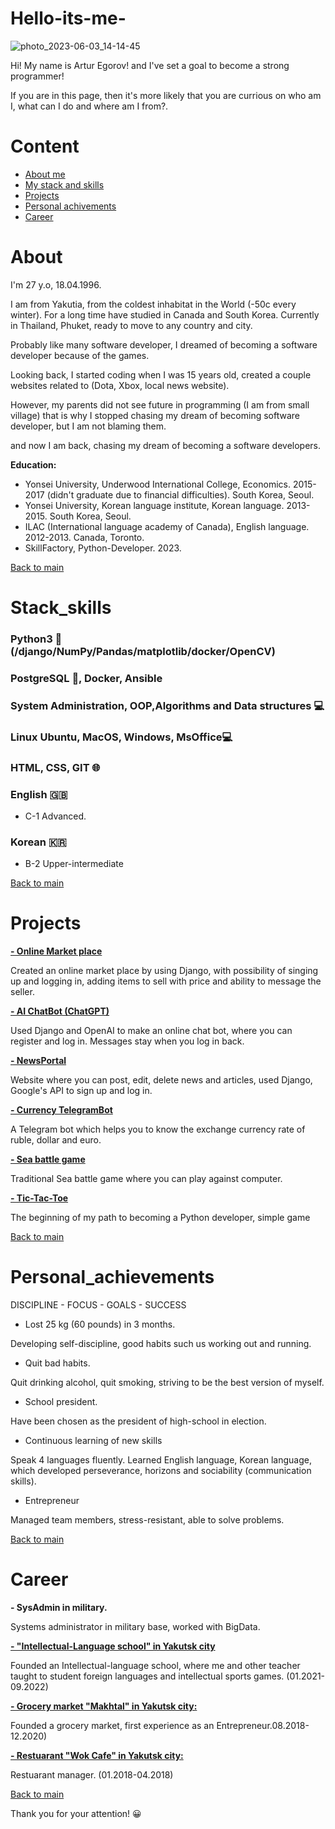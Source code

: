 # Hello-its-me-
![photo_2023-06-03_14-14-45](https://github.com/egorovarturxx/Hello-its-me-/assets/122422490/46418c02-1433-430f-bc55-707bee3ac8f4)

<p>
Hi! My name is Artur Egorov! and I've set a goal to become a strong programmer!
</p>

<p>
If you are in this page, then it's more likely that you are currious on who am I, what can I do and where am I from?.
</p>

# Content
- [About me](#about)
- [My stack and skills](#stack_skills)
- [Projects](#projects)
- [Personal achivements](#personal-achievements)
- [Career](#career)



# About
<p>I'm 27 y.o, 18.04.1996.</p>
<p>I am from Yakutia, from the coldest inhabitat in the World (-50c every winter).  For a long time have studied in Canada and South Korea. Currently in Thailand, Phuket, ready to move to any country and city.</p>
<p>Probably like many software developer, I dreamed of becoming a software developer because of the games.</p> 
<p>Looking back, I started coding when I was 15 years old, created a couple websites related to (Dota, Xbox, local news website).</p>
<p>However, my parents did not see future in programming (I am from small village) that is why I stopped chasing my dream of becoming software developer, but I am not blaming them.</p>
<p>and now I am back, chasing my dream of becoming a software developers.</p>

<div><b>Education:</b></div>

- Yonsei University, Underwood International College, Economics. 2015-2017 (didn't graduate due to financial difficulties). South Korea, Seoul.
- Yonsei University, Korean language institute, Korean language. 2013-2015. South Korea, Seoul.
- ILAC (International language academy of Canada), English language. 2012-2013. Canada, Toronto.
- SkillFactory, Python-Developer. 2023.

[Back to main](#content)


# Stack_skills

<h3>Python3 🐍 (/django/NumPy/Pandas/matplotlib/docker/OpenCV)</h3>
   
<h3>PostgreSQL 🐘, Docker, Ansible</h3>

<h3>System Administration, OOP,Algorithms and Data structures 💻</h3>

<h3>Linux Ubuntu, MacOS, Windows, MsOffice💻</h3>

<h3>HTML, CSS, GIT 🌐</h3>

<h3>English 🇬🇧</h3>

- C-1 Advanced.

<h3>Korean 🇰🇷</h3>

- B-2 Upper-intermediate
    
[Back to main](#content)

# Projects
<a href=https://github.com/egorovarturxx/MarketPlace/><b>- Online Market place</b></a>
<p>Created an online market place by using Django, with possibility of singing up and logging in, adding items to sell with price and ability to message the seller.</p>

<a href=https://github.com/egorovarturxx/AI_ChatBot/><b>- AI ChatBot (ChatGPT)</b></a>
 <p>Used Django and OpenAI to make an online chat bot, where you can register and log in. Messages stay when you log in back.</p>
 
<a href=https://github.com/egorovarturxx/NewsPortal-8.6/><b>- NewsPortal</b></a>
<p>Website where you can post, edit, delete news and articles, used Django, Google's API to sign up and log in.</p>

<a href=https://github.com/egorovarturxx/TelegramBot/><b>- Currency TelegramBot</b></a>
 <p>A Telegram bot which helps you to know the exchange currency rate of ruble, dollar and euro.</p>
 
 <a href=https://github.com/egorovarturxx/Sea-battle/><b>- Sea battle game</b></a>
 <p>Traditional Sea battle game where you can play against computer.</p>
 
 <a href=https://github.com/egorovarturxx/XO/><b>- Tic-Tac-Toe</b></a>
 <p>The beginning of my path to becoming a Python developer, simple game</p>

[Back to main](#content)

# Personal_achievements
DISCIPLINE - FOCUS - GOALS - SUCCESS

- Lost 25 kg (60 pounds) in 3 months.

Developing self-discipline, good habits such us working out and running.

- Quit bad habits.

Quit drinking alcohol, quit smoking, striving to be the best version of myself.

- School president.

Have been chosen as the president of high-school in election. 

- Continuous learning of new skills

Speak 4 languages fluently. Learned English language, Korean language, which developed perseverance, horizons and sociability (communication skills). 

- Entrepreneur

Managed team members, stress-resistant, able to solve problems.


[Back to main](#content)
 
 
# Career

<b>- SysAdmin in military.</b>
<p>
Systems administrator in military base, worked with BigData.  
</p>

<a href=https://www.instagram.com/ils_ykt/><b>- "Intellectual-Language school" in Yakutsk city</b></a>
<p>Founded an Intellectual-language school, where me and other teacher taught to student foreign languages and intellectual sports games.  (01.2021-09.2022) </p>

<a href=https://www.instagram.com/makhtalykt/><b>- Grocery market "Makhtal" in Yakutsk city:</b></a>
 <p>Founded a grocery market, first experience as an Entrepreneur.08.2018-12.2020)</p>
 

<a href=https://www.instagram.com/wokcafeykt/><b>- Restuarant "Wok Cafe" in Yakutsk city:</b></a>
 <p>Restuarant manager. (01.2018-04.2018)</p>
 

[Back to main](#content)

Thank you for your attention! 😀
